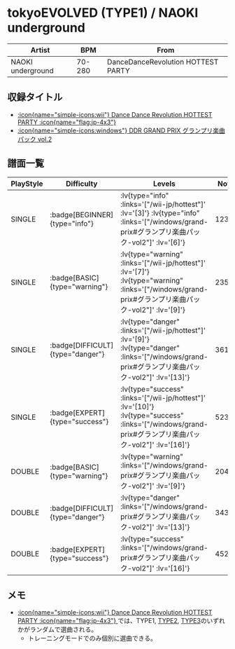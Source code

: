 # tokyoEVOLVED (TYPE1) / NAOKI underground

|Artist|BPM|From|
|------|---|----|
|NAOKI underground|70-280|DanceDanceRevolution HOTTEST PARTY|

## 収録タイトル

- [ :icon{name="simple-icons:wii"} Dance Dance Revolution HOTTEST PARTY :icon{name="flag:jp-4x3"} ](/wii-jp/hottest)
- [ :icon{name="simple-icons:windows"} DDR GRAND PRIX グランプリ楽曲パック vol.2](/windows/grand-prix#グランプリ楽曲パック-vol2)

## 譜面一覧

|PlayStyle|Difficulty|Levels|Notes|Movie|
|---------|----------|------|-----|-----|
|SINGLE| :badge[BEGINNER]{type="info"} | :lv{type="info" :links='["/wii-jp/hottest"]' :lv='[3]'}  :lv{type="info" :links='["/windows/grand-prix#グランプリ楽曲パック-vol2"]' :lv='[6]'} |123/1||
|SINGLE| :badge[BASIC]{type="warning"} | :lv{type="warning" :links='["/wii-jp/hottest"]' :lv='[7]'}  :lv{type="warning" :links='["/windows/grand-prix#グランプリ楽曲パック-vol2"]' :lv='[9]'} |235/6||
|SINGLE| :badge[DIFFICULT]{type="danger"} | :lv{type="danger" :links='["/wii-jp/hottest"]' :lv='[9]'}  :lv{type="danger" :links='["/windows/grand-prix#グランプリ楽曲パック-vol2"]' :lv='[13]'} |361/15||
|SINGLE| :badge[EXPERT]{type="success"} | :lv{type="success" :links='["/wii-jp/hottest"]' :lv='[10]'}  :lv{type="success" :links='["/windows/grand-prix#グランプリ楽曲パック-vol2"]' :lv='[16]'} |523/6||
|DOUBLE| :badge[BASIC]{type="warning"} | :lv{type="warning" :links='["/windows/grand-prix#グランプリ楽曲パック-vol2"]' :lv='[9]'} |204/6||
|DOUBLE| :badge[DIFFICULT]{type="danger"} | :lv{type="danger" :links='["/windows/grand-prix#グランプリ楽曲パック-vol2"]' :lv='[13]'} |343/9||
|DOUBLE| :badge[EXPERT]{type="success"} | :lv{type="success" :links='["/windows/grand-prix#グランプリ楽曲パック-vol2"]' :lv='[16]'} |452/7||

## メモ

- [ :icon{name="simple-icons:wii"} Dance Dance Revolution HOTTEST PARTY :icon{name="flag:jp-4x3"} ](/wii-jp/hottest)では、TYPE1, [TYPE2](/wii-jp/hottest/tokyoevolved-type2), [TYPE3](/wii-jp/hottest/tokyoevolved-type3)のいずれかがランダムで選曲される。
  - トレーニングモードでのみ個別に選曲できる。
